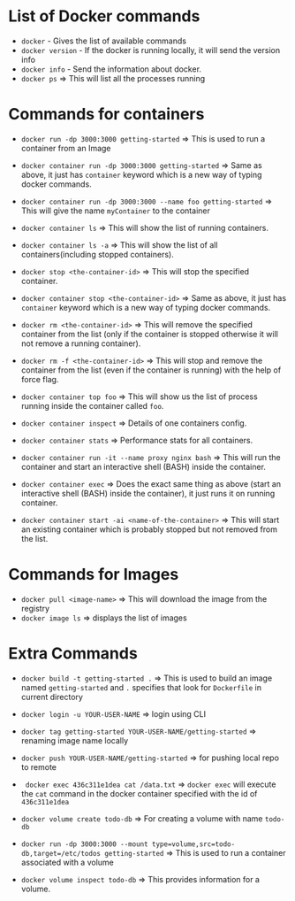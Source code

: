 # List of Docker commands

- `docker` - Gives the list of available commands 
- `docker version` - If the docker is running locally, it will send the version info
- `docker info` - Send the information about docker.
- `docker ps` => This will list all the processes running



# Commands for containers

- `docker run -dp 3000:3000 getting-started` => This is used to run a container from an Image
- `docker container run -dp 3000:3000 getting-started` => Same as above, it just has `container` keyword which is a new way of typing docker commands.
- `docker container run -dp 3000:3000 --name foo getting-started` => This will give the name `myContainer` to the container

- `docker container ls` => This will show the list of running containers.
- `docker container ls -a` => This will show the list of all containers(including stopped containers).
- `docker stop <the-container-id>` => This will stop the specified container.
- `docker container stop <the-container-id>` => Same as above, it just has `container` keyword which is a new way of typing docker commands.
- `docker rm <the-container-id>` => This will remove the specified container from the list (only if the container is stopped otherwise it will not remove a running container).
- `docker rm -f <the-container-id>` => This will stop and remove the container from the list (even if the container is running) with the help of force flag.
- `docker container top foo` => This will show us the list of process running inside the container called `foo`.
- `docker container inspect` => Details of one containers config.
- `docker container stats` => Performance stats for all containers.
- `docker container run -it --name proxy nginx bash` => This will run the container and start an interactive shell (BASH) inside the container. 
- `docker container exec` => Does the exact same thing as above (start an interactive shell (BASH) inside the container), it just runs it on running container.
- `docker container start -ai <name-of-the-container>` => This will start an existing container which is probably stopped but not removed from the list.


# Commands for Images

- `docker pull <image-name>` => This will download the image from the registry
- `docker image ls` => displays the list of images

# Extra Commands
- `docker build -t getting-started .` => This is used to build an image named `getting-started` and `.` specifies that look for `Dockerfile` in current directory

- `docker login -u YOUR-USER-NAME` => login using CLI
- `docker tag getting-started YOUR-USER-NAME/getting-started` => renaming image name locally
- `docker push YOUR-USER-NAME/getting-started` => for pushing local repo to remote
- ` docker exec 436c311e1dea cat /data.txt` => `docker exec` will execute the `cat` command in the docker container specified with the id of `436c311e1dea`
- `docker volume create todo-db` => For creating a volume with name `todo-db`
- `docker run -dp 3000:3000 --mount type=volume,src=todo-db,target=/etc/todos getting-started` => This is used to run a container associated with a volume
- `docker volume inspect todo-db` => This provides information for a volume.
